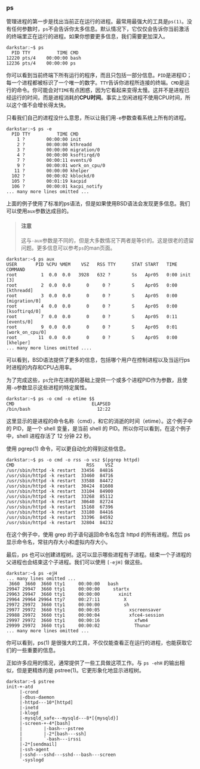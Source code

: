 ### ps

管理进程的第一步是找出当前正在运行的进程。最常用最强大的工具是`ps(1)`。没有任何参数时，`ps`不会告诉你太多信息。默认情况下，它仅仅会告诉你当前激活的终端里正在运行的进程。如果你想要更多信息，我们需要更加深入。

```
darkstar:~$ ps
  PID TTY          TIME CMD
12220 pts/4    00:00:00 bash
12236 pts/4    00:00:00 ps
```

你可以看到当前终端下所有运行的程序，而且只包括一部分信息。`PID`是进程ID；每一个进程都被标识了一个唯一的数字。`TTY`告诉你进程所连接的终端。`CMD`是运行的命令。你可能会对`TIME`有点困惑，因为它看起来变得太慢。这并不是进程已经运行的时间，而是进程消耗的**CPU时间**。事实上空闲进程不使用CPU时间，所以这个值不会增长得太快。

只看我们自己的进程没什么意思，所以让我们用`-e`参数查看系统上所有的进程。

```
darkstar:~$ ps -e
  PID TTY          TIME CMD
    1 ?        00:00:00 init
    2 ?        00:00:00 kthreadd
    3 ?        00:00:00 migration/0
    4 ?        00:00:00 ksoftirqd/0
    7 ?        00:00:11 events/0
    9 ?        00:00:01 work_on_cpu/0
   11 ?        00:00:00 khelper
  102 ?        00:00:02 kblockd/0
  105 ?        00:01:19 kacpid
  106 ?        00:00:01 kacpi_notify
... many more lines omitted ...
```

上面的例子使用了标准的ps语法，但是如果使用BSD语法会发现更多信息。我们可以使用`aux`参数达成目的。

> #### 注意
>
> 这与`-aux`参数是不同的，但是大多数情况下两者是等价的。这是很老的遗留问题。更多信息可以参考`ps`的man页面。

```
darkstar:~$ ps aux
USER       PID %CPU %MEM    VSZ   RSS TTY      STAT START   TIME COMMAND
root         1  0.0  0.0   3928   632 ?        Ss   Apr05   0:00 init [3]
root         2  0.0  0.0      0     0 ?        S    Apr05   0:00 [kthreadd]
root         3  0.0  0.0      0     0 ?        S    Apr05   0:00 [migration/0]
root         4  0.0  0.0      0     0 ?        S    Apr05   0:00 [ksoftirqd/0]
root         7  0.0  0.0      0     0 ?        S    Apr05   0:11 [events/0]
root         9  0.0  0.0      0     0 ?        S    Apr05   0:01 [work_on_cpu/0]
root        11  0.0  0.0      0     0 ?        S    Apr05   0:00 [khelper]
... many more lines omitted ....
```

可以看到，BSD语法提供了更多的信息，包括哪个用户在控制进程以及当运行ps时进程的内存和CPU占用率。

为了完成这些，`ps`允许在进程的基础上提供一个或多个进程PID作为参数，且使用`-o`参数显示这些进程的特定属性。

```
darkstar:~$ ps -o cmd -o etime $$
CMD                             ELAPSED
/bin/bash                         12:22
```

这里显示的是进程的命令名称（cmd），和它的消逝的时间（etime）。这个例子中的 PID，是一个 shell 变量，是当前 shell 的 PID。所以你可以看到，在这个例子中，shell 进程存活了 12 分钟 22 秒。

使用 pgrep(1) 命令，可以更自动化的得到这些信息。

```
darkstar:~$ ps -o cmd -o rss -o vsz $(pgrep httpd)
CMD                           RSS    VSZ
/usr/sbin/httpd -k restart  33456  84816
/usr/sbin/httpd -k restart  33460  84716
/usr/sbin/httpd -k restart  33588  84472
/usr/sbin/httpd -k restart  30424  81608
/usr/sbin/httpd -k restart  33104  84900
/usr/sbin/httpd -k restart  33268  85112
/usr/sbin/httpd -k restart  30640  82724
/usr/sbin/httpd -k restart  15168  67396
/usr/sbin/httpd -k restart  33180  84416
/usr/sbin/httpd -k restart  33396  84592
/usr/sbin/httpd -k restart  32804  84232
```

在这个例子中，使用 grep 的子语句返回命令名包含 httpd 的所有进程。然后 ps 显示命令名，常驻内存大小和虚拟内存大小。

最后，ps 也可以创建进程树。这可以显示哪些进程有子进程。结束一个子进程的父进程也会结束这个子进程。我们可以使用 `[-ejH]` 做这些。

```
darkstar:~$ ps -ejH
... many lines omitted ...
 3660  3660  3660 tty1     00:00:00   bash
29947 29947  3660 tty1     00:00:00     startx
29963 29947  3660 tty1     00:00:00       xinit
29964 29964 29964 tty7     00:27:11         X
29972 29972  3660 tty1     00:00:00         sh
29977 29972  3660 tty1     00:00:05           xscreensaver
29988 29972  3660 tty1     00:00:04           xfce4-session
29997 29972  3660 tty1     00:00:16             xfwm4
29999 29972  3660 tty1     00:00:02             Thunar
... many more lines omitted ...
```

你可以看到，ps(1) 是很强大的工具，不仅仅能查看正在运行的进程，也能获取它们的一些重要的信息。

正如许多应用的情况，通常提供了一些工具做这项工作。与 `ps -ehH` 的输出相似，但是更精炼的是 pstree(1)。它更形象化地显示进程树。

```
darkstar:~$ pstree
init-+-atd
     |-crond
     |-dbus-daemon
     |-httpd---10*[httpd]
     |-inetd
     |-klogd
     |-mysqld_safe---mysqld---8*[{mysqld}]
     |-screen-+-4*[bash]
     |        |-bash---pstree
     |        |-2*[bash---ssh]
     |        `-bash---irssi
     |-2*[sendmail]
     |-ssh-agent
     |-sshd---sshd---sshd---bash---screen
     `-syslogd
```
